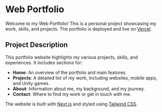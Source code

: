 # Web Portfolio

Welcome to my Web Portfolio! This is a personal project showcasing my work, skills, and projects. The portfolio is deployed and live on [Vercel](https://web-portfolio-i9uj.vercel.app/).

## Project Description

This portfolio website highlights my various projects, skills, and experiences. It includes sections for:
- **Home**: An overview of the portfolio and main features.
- **Projects**: A detailed list of my work, including websites, mobile apps, and Unity games.
- **About**: Information about me, my background, and my journey.
- **Contact**: Where to find my work or get in touch with me.

The website is built with [Next.js](https://nextjs.org/) and styled using [Tailwind CSS](https://tailwindcss.com/).
